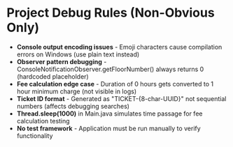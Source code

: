 # Project Debug Rules (Non-Obvious Only)

- **Console output encoding issues** - Emoji characters cause compilation errors on Windows (use plain text instead)
- **Observer pattern debugging** - ConsoleNotificationObserver.getFloorNumber() always returns 0 (hardcoded placeholder)
- **Fee calculation edge case** - Duration of 0 hours gets converted to 1 hour minimum charge (not visible in logs)
- **Ticket ID format** - Generated as "TICKET-{8-char-UUID}" not sequential numbers (affects debugging searches)
- **Thread.sleep(1000)** in Main.java simulates time passage for fee calculation testing
- **No test framework** - Application must be run manually to verify functionality